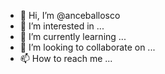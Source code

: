- 👋 Hi, I’m @anceballosco
- 👀 I’m interested in ...
- 🌱 I’m currently learning ...
- 💞️ I’m looking to collaborate on ...
- 📫 How to reach me ...

<!---
anceballosco/anceballosco is a ✨ special ✨ repository because its `README.md` (this file) appears on your GitHub profile.
You can click the Preview link to take a look at your changes.
--->
